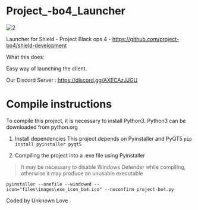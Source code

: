 # Project_-bo4_Launcher 

![2](https://github.com/bodnjenie14/Project_-bo4_Launcher/assets/126781031/267ffdd6-9146-4041-96b0-34ffdedc03d8)


Launcher for Shield - Project Black ops 4 -  https://github.com/project-bo4/shield-development

What this does:

Easy way of launching the client.

Our Discord Server : https://discord.gg/AXECAzJJGU

# Compile instructions 

To compile this project, it is necessary to install Python3. Python3 can be downloaded from python.org

1. Install dependencies
This project depends on Pyinstaller and PyQT5
`pip install pyinstaller pyqt5`

2. Compiling the project into a .exe file using Pyinstaller
> It may be necessary to disable Windows Defender while compiling, otherwise it may produce an unusable executable

`pyinstaller --onefile --windowed --icon="files\images\exe_icon_bo4.ico" --noconfirm project-bo4.py`

Coded by Unknown Love

